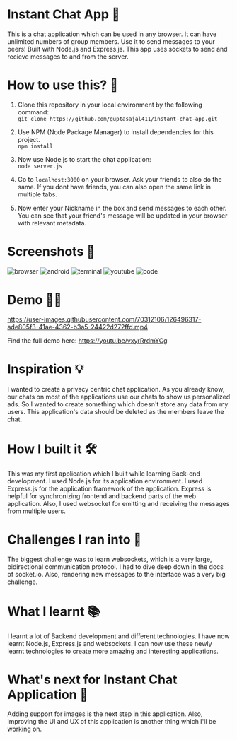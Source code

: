 # Instant Chat App 💬
This is a chat application which can be used in any browser. It can have unlimited numbers of group members. Use it to send messages to your peers!
Built with Node.js and Express.js. This app uses sockets to send and recieve messages to and from the server.

# How to use this? 🤔

1. Clone this repository in your local environment by the following command:<br>
```git clone https://github.com/guptasajal411/instant-chat-app.git```

2. Use NPM (Node Package Manager) to install dependencies for this project. <br>
```npm install```

3. Now use Node.js to start the chat application: <br>
```node server.js```

4. Go to `localhost:3000` on your browser. Ask your friends to also do the same. If you dont have friends, you can also open the same link in multiple tabs. 

5. Now enter your Nickname in the box and send messages to each other. You can see that your friend's message will be updated in your browser with relevant metadata.

# Screenshots 📸
![browser](https://user-images.githubusercontent.com/70312106/126495513-a50c3378-5546-45ad-89bb-b39493f9d961.PNG)
![android](https://user-images.githubusercontent.com/70312106/126497036-a74bd9f3-21bd-4065-bd88-78c9d8018b84.jpg)
![terminal](https://user-images.githubusercontent.com/70312106/126497868-dd4f1a6d-5fd9-4540-81ee-31da421728e0.PNG)
![youtube](https://user-images.githubusercontent.com/70312106/126497882-8489516f-4c73-4914-a0fb-c737892b02f5.PNG)
![code](https://user-images.githubusercontent.com/70312106/126497890-2335c3ab-86c1-4049-a93e-dc2bd3b2c136.PNG)

# Demo 👨‍💻


https://user-images.githubusercontent.com/70312106/126496317-ade805f3-41ae-4362-b3a5-24422d272ffd.mp4


Find the full demo here: https://youtu.be/vxyrRrdmYCg

# Inspiration 💡
I wanted to create a privacy centric chat application. As you already know, our chats on most of the applications use our chats to show us personalized ads. So I wanted to create something which doesn't store any data from my users. This application's data should be deleted as the members leave the chat.

# How I built it 🛠
This was my first application which I built while learning Back-end development. I used Node.js for its application environment. I used Express.js for the application framework of the application. Express is helpful for synchronizing frontend and backend parts of the web application. Also, I used websocket for emitting and receiving the messages from multiple users.

# Challenges I ran into 🤒
The biggest challenge was to learn websockets, which is a very large, bidirectional communication protocol. I had to dive deep down in the docs of socket.io. Also, rendering new messages to the interface was a very big challenge.

# What I learnt 📚
 I learnt a lot of Backend development and different technologies. I have now learnt Node.js, Express.js and websockets. I can now use these newly learnt technologies to create more amazing and interesting applications.

# What's next for Instant Chat Application 🙌
Adding support for images is the next step in this application. Also, improving the UI and UX of this application is another thing which I'll be working on.
